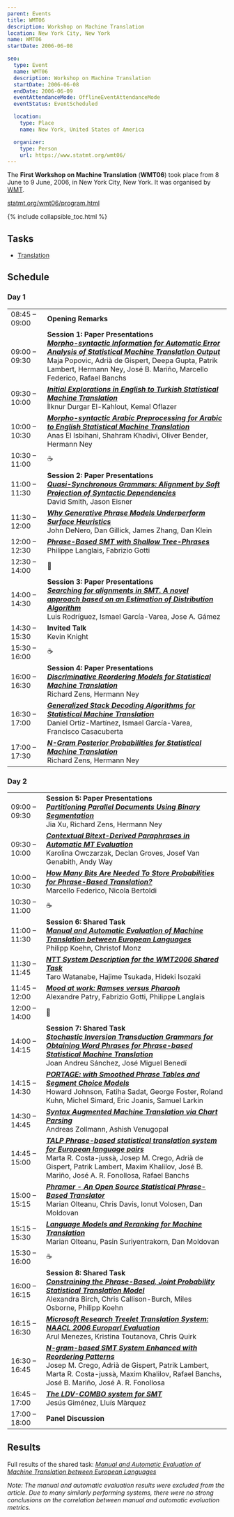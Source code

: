 ```yaml
---
parent: Events
title: WMT06
description: Workshop on Machine Translation
location: New York City, New York
name: WMT06
startDate: 2006-06-08

seo:
  type: Event
  name: WMT06
  description: Workshop on Machine Translation
  startDate: 2006-06-08
  endDate: 2006-06-09
  eventAttendanceMode: OfflineEventAttendanceMode
  eventStatus: EventScheduled

  location:
    type: Place
    name: New York, United States of America

  organizer:
    type: Person
    url: https://www.statmt.org/wmt06/
---
```


The **First Workshop on Machine Translation** (**WMT06**) took place from 8 June to 9 June, 2006, in New York City, New York.
It was organised by [WMT](../more/associations/wmt.md).

[statmt.org/wmt06/program.html](https://statmt.org/wmt06/program.html)

{% include collapsible_toc.html %}

## Tasks

- [Translation](https://www.statmt.org/wmt06/shared-task/)

## Schedule

### Day 1

|     |     |
| --- | --- |
| 08:45 – 09:00	| **Opening Remarks** |
| 09:00 – 09:30	| **Session 1: Paper Presentations** <br>[***Morpho-syntactic Information for Automatic Error Analysis of Statistical Machine Translation Output***](https://www.statmt.org/wmt06/proceedings/pdf/WMT01.pdf) <br>Maja Popovic, Adrià de Gispert, Deepa Gupta, Patrik Lambert, Hermann Ney, José B. Mariño, Marcello Federico, Rafael Banchs |
| 09:30 – 10:00	| [***Initial Explorations in English to Turkish Statistical Machine Translation***](https://www.statmt.org/wmt06/proceedings/pdf/WMT02.pdf) <br>‪İlknur Durgar El-Kahlout, Kemal Oflazer |
| 10:00 – 10:30	| [***Morpho-syntactic Arabic Preprocessing for Arabic to English Statistical Machine Translation***](https://www.statmt.org/wmt06/proceedings/pdf/WMT03.pdf) <br>Anas El Isbihani, Shahram Khadivi, Oliver Bender, Hermann Ney |
| 10:30 – 11:00	| ☕️ |
| 11:00 – 11:30	| **Session 2: Paper Presentations** <br>[***Quasi-Synchronous Grammars: Alignment by Soft Projection of Syntactic Dependencies***](https://www.statmt.org/wmt06/proceedings/pdf/WMT04.pdf) <br>David Smith, Jason Eisner |
| 11:30 – 12:00	| [***Why Generative Phrase Models Underperform Surface Heuristics***](https://www.statmt.org/wmt06/proceedings/pdf/WMT05.pdf) <br>John DeNero, Dan Gillick, James Zhang, Dan Klein |
| 12:00 – 12:30	| [***Phrase-Based SMT with Shallow Tree-Phrases***](https://www.statmt.org/wmt06/proceedings/pdf/WMT06.pdf) <br>Philippe Langlais, Fabrizio Gotti |
| 12:30 – 14:00	| 🍴 |
| 14:00 – 14:30	| **Session 3: Paper Presentations** <br>[***Searching for alignments in SMT. A novel approach based on an Estimation of Distribution Algorithm***](https://www.statmt.org/wmt06/proceedings/pdf/WMT07.pdf) <br>Luis Rodríguez, Ismael García-Varea, Jose A. Gámez |
| 14:30 – 15:30	| **Invited Talk** <br>Kevin Knight
| 15:30 – 16:00	| ☕️ |
| 16:00 – 16:30 | **Session 4: Paper Presentations** <br>[***Discriminative Reordering Models for Statistical Machine Translation***](https://www.statmt.org/wmt06/proceedings/pdf/WMT08.pdf) <br>Richard Zens, Hermann Ney |
| 16:30 – 17:00	| [***Generalized Stack Decoding Algorithms for Statistical Machine Translation***](https://www.statmt.org/wmt06/proceedings/pdf/WMT09.pdf) <br>Daniel Ortiz-Martínez, Ismael García-Varea, Francisco Casacuberta |
| 17:00 – 17:30	| [***N-Gram Posterior Probabilities for Statistical Machine Translation***](https://www.statmt.org/wmt06/proceedings/pdf/WMT10.pdf) <br>Richard Zens, Hermann Ney |

### Day 2

|     |     |
| --- | --- |
| 09:00 – 09:30 | **Session 5: Paper Presentations** <br>[***Partitioning Parallel Documents Using Binary Segmentation***](https://www.statmt.org/wmt06/proceedings/pdf/WMT11.pdf) <br>Jia Xu, Richard Zens, Hermann Ney |
| 09:30 – 10:00	| [***Contextual Bitext-Derived Paraphrases in Automatic MT Evaluation***](https://www.statmt.org/wmt06/proceedings/pdf/WMT12.pdf) <br>Karolina Owczarzak, Declan Groves, Josef Van Genabith, Andy Way |
| 10:00 – 10:30	| [***How Many Bits Are Needed To Store Probabilities for Phrase-Based Translation?***](https://www.statmt.org/wmt06/proceedings/pdf/WMT13.pdf) <br>Marcello Federico, Nicola Bertoldi |
| 10:30 – 11:00	| ☕️ |
| 11:00 – 11:30 | **Session 6: Shared Task** <br>[***Manual and Automatic Evaluation of Machine Translation between European Languages***](https://www.statmt.org/wmt06/proceedings/pdf/WMT14.pdf) <br>Philipp Koehn, Christof Monz |
| 11:30 – 11:45	| [***NTT System Description for the WMT2006 Shared Task***](https://www.statmt.org/wmt06/proceedings/pdf/WMT15.pdf) <br>Taro Watanabe, Hajime Tsukada, Hideki Isozaki |
| 11:45 – 12:00	| [***Mood at work: Ramses versus Pharaoh***](https://www.statmt.org/wmt06/proceedings/pdf/WMT16.pdf) <br>Alexandre Patry, Fabrizio Gotti, Philippe Langlais |
| 12:00 – 14:00	| 🍴 |
| 14:00 – 14:15	| **Session 7: Shared Task** <br>[***Stochastic Inversion Transduction Grammars for Obtaining Word Phrases for Phrase-based Statistical Machine Translation***](https://www.statmt.org/wmt06/proceedings/pdf/WMT17.pdf) <br>Joan Andreu Sánchez, José Miguel Benedí |
| 14:15 – 14:30	| [***PORTAGE: with Smoothed Phrase Tables and Segment Choice Models***](https://www.statmt.org/wmt06/proceedings/pdf/WMT18.pdf) <br>Howard Johnson, Fatiha Sadat, George Foster, Roland Kuhn, Michel Simard, Eric Joanis, Samuel Larkin |
| 14:30 – 14:45	| [***Syntax Augmented Machine Translation via Chart Parsing***](https://www.statmt.org/wmt06/proceedings/pdf/WMT19.pdf) <br>Andreas Zollmann, Ashish Venugopal |
| 14:45 – 15:00	| [***TALP Phrase-based statistical translation system for European language pairs***](https://www.statmt.org/wmt06/proceedings/pdf/WMT20.pdf) <br>Marta R. Costa-jussà, Josep M. Crego, Adrià de Gispert, Patrik Lambert, Maxim Khalilov, José B. Mariño, José A. R. Fonollosa, Rafael Banchs |
| 15:00 – 15:15	| [***Phramer - An Open Source Statistical Phrase-Based Translator***](https://www.statmt.org/wmt06/proceedings/pdf/WMT21.pdf) <br>Marian Olteanu, Chris Davis, Ionut Volosen, Dan Moldovan |
| 15:15 – 15:30	| [***Language Models and Reranking for Machine Translation***](https://www.statmt.org/wmt06/proceedings/pdf/WMT22.pdf) <br>Marian Olteanu, Pasin Suriyentrakorn, Dan Moldovan |
| 15:30 – 16:00	| ☕️ |
| 16:00 – 16:15 | **Session 8: Shared Task** <br>[***Constraining the Phrase-Based, Joint Probability Statistical Translation Model***](https://www.statmt.org/wmt06/proceedings/pdf/WMT23.pdf) <br>Alexandra Birch, Chris Callison-Burch, Miles Osborne, Philipp Koehn |
| 16:15 – 16:30	| [***Microsoft Research Treelet Translation System: NAACL 2006 Europarl Evaluation***](https://www.statmt.org/wmt06/proceedings/pdf/WMT24.pdf) <br>Arul Menezes, Kristina Toutanova, Chris Quirk |
| 16:30 – 16:45	| [***N-gram-based SMT System Enhanced with Reordering Patterns***](https://www.statmt.org/wmt06/proceedings/pdf/WMT25.pdf) <br>Josep M. Crego, Adrià de Gispert, Patrik Lambert, Marta R. Costa-jussà, Maxim Khalilov, Rafael Banchs, José B. Mariño, José A. R. Fonollosa |
| 16:45 – 17:00	| [***The LDV-COMBO system for SMT***](https://www.statmt.org/wmt06/proceedings/pdf/WMT26.pdf) <br>Jesús Giménez, Lluís Màrquez |
| 17:00 – 18:00	| **Panel Discussion** |

## Results

Full results of the shared task: [*Manual and Automatic Evaluation of Machine Translation between European Languages*](https://www.statmt.org/wmt06/proceedings/pdf/WMT14.pdf)

*Note: The manual and automatic evaluation results were excluded from the article.
Due to many similarly performing systems, there were no strong conclusions on the correlation between manual and automatic evaluation metrics.*
